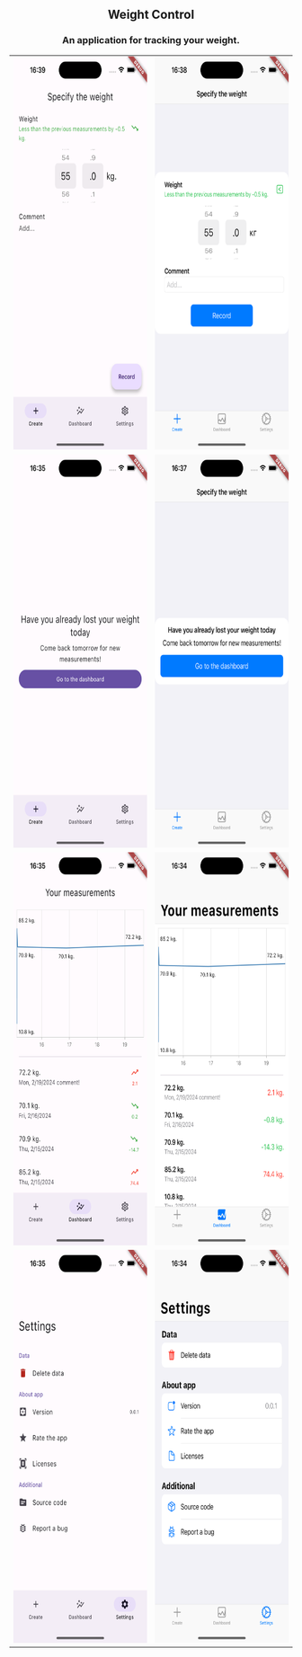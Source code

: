 <div align="center">
<h2>Weight Control</h2>
<h3>An application for tracking your weight.</h3>

<table>
    <tr>
        <td>
            <img src=".github/readme-pictures/create-android.png" height=700/>
        </td>
        <td>
            <img src=".github/readme-pictures/create-ios.png" height=700/>
        </td>
    </tr>
    <tr>
        <td>
            <img src=".github/readme-pictures/create-block-android.png" height=700/>
        </td>
        <td>
            <img src=".github/readme-pictures/create-block-ios.png" height=700/>
        </td>
    </tr>
    <tr>
        <td>
            <img src=".github/readme-pictures/dashboard-android.png" height=700/>
        </td>
        <td>
            <img src=".github/readme-pictures/dashboard-ios.png" height=700/>
        </td>
    </tr>
    <tr>
        <td>
            <img src=".github/readme-pictures/settings-android.png" height=700/>
        </td>
        <td>
            <img src=".github/readme-pictures/settings-ios.png" height=700/>
        </td>
    </tr>
</table>
</div>
